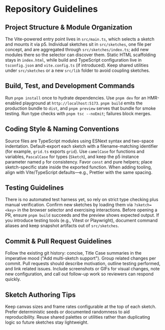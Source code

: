 # Repository Guidelines

## Project Structure & Module Organization
The Vite-powered entry point lives in `src/main.ts`, which selects a sketch and mounts it via p5. Individual sketches sit in `src/sketches`, one file per concept, and are aggregated through `src/sketches/index.ts`; add new modules there so the selector can discover them. Static HTML scaffolding stays in `index.html`, while build and TypeScript configuration live in `tsconfig.json` and `vite.config.ts` (if introduced). Keep shared utilities under `src/sketches` or a new `src/lib` folder to avoid coupling sketches.

## Build, Test, and Development Commands
Run `pnpm install` once to hydrate dependencies. Use `pnpm dev` for an HMR-enabled playground at `http://localhost:5173`. `pnpm build` emits the production bundle to `dist`, and `pnpm preview` serves that bundle for smoke testing. Run type checks with `pnpm tsc --noEmit`; failures block merges.

## Coding Style & Naming Conventions
Source files are TypeScript modules using ESNext syntax and two-space indentation. Default-export each sketch with a filename-matching identifier (for example, `grid.ts` exports `grid`). Use `camelCase` for functions and variables, `PascalCase` for types (`Sketch`), and keep the p5 instance parameter named `p` for consistency. Favor `const` and pure helpers; place sketch-specific state inside the exported function. When adding tooling, align with Vite/TypeScript defaults—e.g., Prettier with the same spacing.

## Testing Guidelines
There is no automated test harness yet, so rely on strict type checking plus manual verification. Confirm new sketches by loading them via `?sketch=<key>` in the browser selector and exercising interactions. Before opening a PR, ensure `pnpm build` succeeds and the preview shows expected output. If you introduce testing tools (e.g., Vitest or Playwright), document command aliases and keep snapshot artifacts out of `src/sketches`.

## Commit & Pull Request Guidelines
Follow the existing git history: concise, Title Case summaries in the imperative mood ("Add multi-sketch support"). Group related changes per commit. Pull requests should describe motivation, outline testing performed, and link related issues. Include screenshots or GIFs for visual changes, note new configuration, and call out follow-up work so reviewers can respond quickly.

## Sketch Authoring Tips
Keep canvas sizes and frame rates configurable at the top of each sketch. Prefer deterministic seeds or documented randomness to aid reproducibility. Reuse shared palettes or utilities rather than duplicating logic so future sketches stay lightweight.
